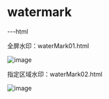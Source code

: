 # watermark

---html

 全屏水印：waterMark01.html
 
 ![image](https://github.com/hxw-haha/watermark/raw/master/html/全屏水印.png)
 
 指定区域水印：waterMark02.html
 
 ![image](https://github.com/hxw-haha/watermark/raw/master/html/指定区域水印.png)
